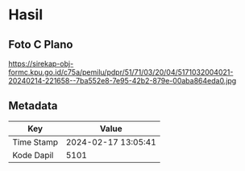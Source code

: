 # Hasil

## Foto C Plano

https://sirekap-obj-formc.kpu.go.id/c75a/pemilu/pdpr/51/71/03/20/04/5171032004021-20240214-221658--7ba552e8-7e95-42b2-879e-00aba864eda0.jpg


## Metadata

| Key        | Value               |
| ---------- | ------------------- |
| Time Stamp | 2024-02-17 13:05:41 |
| Kode Dapil | 5101                |



